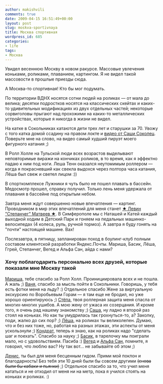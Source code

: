 ```yaml
---
author: makishvili
comments: true
date: 2009-04-15 16:51:49+00:00
layout: post
slug: moskva-sportivnaya
title: Москва спортивная
wordpress_id: 685
categories:
- life
tags:
- Москва
---
```


Увидел весеннюю Москву в новом ракурсе. Массовые увлечения коньками, роликами, плаванием, картингом. Я не видел такой массовости в прошлые приезды сюда.

А Москва-то спортивная! Кто бы мог подумать.

<!-- more -->

По территории ВДНХ носятся сотни людей на роликах — от мала до велика; десятки подростков носятся на классических  скейтах и каких-то удивительных модификациях из двух отдельных частей; некоторые сорвиголовы прыгают над прохожими на каких-то металлических устройствах, которые я никогда в жизни не видел.

На катке в Сокольниках катаются дети трех лет и старушки за 70. Увожу с того катка домой ссадину на правом локте и [видео от Саши Соколец](http://video.yandex.ru/users/alsun/view/25/). Поверьте мне на слово, на видео самый худший пируэт моего фигурного катания ;)

В Ролл Холле на Тульской люди всех возрастов выделывают неповторимые виражи на кончиках роликов, в то время, как я эффектно падаю к ним под ноги. Леша Тенн оказался неутомимым роллером — когда я покрасневший как свекла выдохся через полтора часа катания, Лёша был свеж и светел лицом :))

В спорткомплексе Лужники я чуть было не пошел плавать в бассейн. Медосмотр прошел, справку получил. Только лень меня удержала от плавания в бассейне под открытым небом.

Завтра меня ждут совершенно новые впечатления — картинг. Проводником в мир этих впечатлений для меня станет [★ Левин "Степанчег" Матвеев ★](http://levin-matveev.ya.ru/). В Симферополе мы с Наташей и Катей каждый выходной ходим в Детский Парк и гоняем на педальных машинко-велосипедах (4 колеса, руль, ручной тормоз). А завтра я буду гонять на "почти" настоящей машине. Вах!

Послезавтра, в пятницу, запланирован поход в боулинг-клуб полным составом клиентской разработки Яндекс.Почты. Мариша, Басик, Лёша, Ггрей, Степанчег, Вегед и Альфа Сан, айда с нами?




### Хочу поблагодарить персонально всех друзей, которые показали мне Москву такой


[Мариша](http://panfilovamarina.ya.ru), тебе спасибо за Ролл Холл. Проинициировала всех и не пошла. А жаль ;)
[Ваня](http://shirokoff.ya.ru/), спасибо за мысль  пойти в Сокольники. Говоришь, у тебя есть фотки меня на льду? :) Отдельное спасибо Жене за виртуальную экскурсию по Воробьевым Горам — я там еще не бродил, но уже хорошо ориентируюсь ;)
[Стёпа](http://sreznikov.blogspot.com), твоя роллерная защита меня спасла от многих-многих ушибов. А мою жену от ужаса их созерцания. И кроме того, я очень рад нашему знакомству ;)
[Саша](http://alsun.ya.ru/), ну ладно я второй раз стоял на коньках. Но как ты умудрилась так грохнуться-то, а? Заколку, поди, жалко до сих пор? ;)
[Лёша](http://lynn.ru/), на роликах ты великолепен. Думаю, что и без них тоже, но, работая на разных этажах, эти аспекты от меня ускользнули ;)
[Кондрат](http://remha-v.ya.ru/), теперь я знаю, как на роликах надо "сделать шаг и поехать". Спасибо за науку ;)
[Басик](http://basvasilich.ya.ru), в тарелочку мы поиграли мало, но с удовольствием. Пасиба :)
[Вегед](http://veged.ya.ru/) и [Альфа Сан](http://alpha-san.ya.ru/), помните, я говорил, что люблю вас? Ну так вот... не забывайте об этом ;)


[Денис](htp://elweden.ya.ru), ты был для меня бесценным гидом. Прими мой поклон и благодарность! Без тебя эти 10 дней были бы совсем другими <del>(снова были бы кабаки и пьянки)</del> ;) Отдельное спасибо за то, что учил меня кататься и не отходил от меня ни на метр, пока я учился стоять на коньках и роликах. :)
